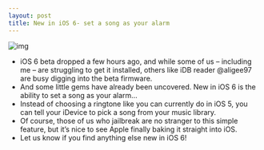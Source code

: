 ```yaml
---
layout: post
title: New in iOS 6- set a song as your alarm
---
```

![img](http://media.idownloadblog.com/wp-content/uploads/2012/06/set-alarm-song.jpeg)
* iOS 6 beta dropped a few hours ago, and while some of us – including me – are struggling to get it installed, others like iDB reader @aligee97 are busy digging into the beta firmware.
* And some little gems have already been uncovered. New in iOS 6 is the ability to set a song as your alarm…
* Instead of choosing a ringtone like you can currently do in iOS 5, you can tell your iDevice to pick a song from your music library.
* Of course, those of us who jailbreak are no stranger to this simple feature, but it’s nice to see Apple finally baking it straight into iOS.
* Let us know if you find anything else new in iOS 6!


